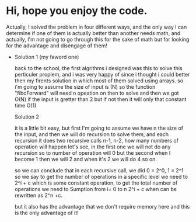 # Hi, hope you enjoy the code.
<p>Actually, I solved the problem in four different ways, and the only way I can determine if one of them is actually better than another needs math, and actually, I'm not going to go through this for the sake of math but for looking for the advantage and disengage of them!</p>
<ul>
  <li>
    <p>Solution 1 (my faword one)</p>
    <span>
      back to the school, the first algrithms i designed was this to solve this perticuler proplem, and i was very happy of since i thought i could better then my firents solution in which most of them solved using arrays. 
      so i'm going to assume the size of input is (N) so the function "fiboForward" will need n opeation on then to solve and 
      then we got O(N) if the input is gretter than 2 but if not then it will only that constant time O(1)
    </span>
  </li>
  </li>
  <p>Solution 2</p>
  <span>
    it is a little bit easy, but first I'm going to assume we have n the size of the input, and then we will do recursion to solve them, and each recursion it does two recursive calls n-1, n-2, how many numbers of operation will happen let's see, in the first one we will not do any recursion so to number of operation will 0 but the second when I become 1 then we will 2 and when it's 2 we will do 4 so on.

so we can conclude that in each recursive call, we did 
0 = 2^0, 1 = 2^1 so we say to get the number of operations in a specific level we need to 2^i + c which is some constant operation,
to get the total number of operations we need
to Sumption from i= 0 to n 2^i + c when can be rewritten as 2^n +c.

but it also has the advantage that we don't require memory here and this is the only advantage of it!
  <span>
    </li>
  </ul>

